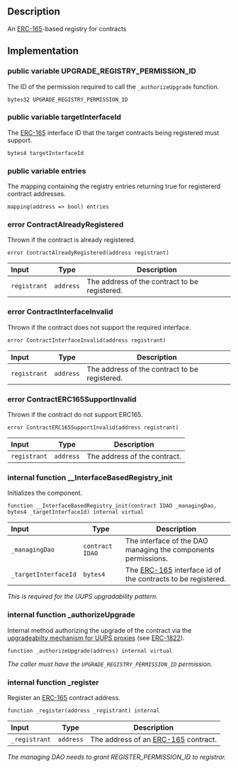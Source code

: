 ## Description

An [ERC-165](https://eips.ethereum.org/EIPS/eip-165)-based registry for contracts

## Implementation

### public variable UPGRADE_REGISTRY_PERMISSION_ID

The ID of the permission required to call the `_authorizeUpgrade` function.

```solidity
bytes32 UPGRADE_REGISTRY_PERMISSION_ID
```

### public variable targetInterfaceId

The [ERC-165](https://eips.ethereum.org/EIPS/eip-165) interface ID that the target contracts being registered must support.

```solidity
bytes4 targetInterfaceId
```

### public variable entries

The mapping containing the registry entries returning true for registererd contract addresses.

```solidity
mapping(address => bool) entries
```

### error ContractAlreadyRegistered

Thrown if the contract is already registered.

```solidity
error ContractAlreadyRegistered(address registrant)
```

| Input        | Type      | Description                                   |
| :----------- | --------- | --------------------------------------------- |
| `registrant` | `address` | The address of the contract to be registered. |

### error ContractInterfaceInvalid

Thrown if the contract does not support the required interface.

```solidity
error ContractInterfaceInvalid(address registrant)
```

| Input        | Type      | Description                                   |
| :----------- | --------- | --------------------------------------------- |
| `registrant` | `address` | The address of the contract to be registered. |

### error ContractERC165SupportInvalid

Thrown if the contract do not support ERC165.

```solidity
error ContractERC165SupportInvalid(address registrant)
```

| Input        | Type      | Description                  |
| :----------- | --------- | ---------------------------- |
| `registrant` | `address` | The address of the contract. |

### internal function \_\_InterfaceBasedRegistry_init

Initializes the component.

```solidity
function __InterfaceBasedRegistry_init(contract IDAO _managingDao, bytes4 _targetInterfaceId) internal virtual
```

| Input                | Type            | Description                                                                                           |
| :------------------- | --------------- | ----------------------------------------------------------------------------------------------------- |
| `_managingDao`       | `contract IDAO` | The interface of the DAO managing the components permissions.                                         |
| `_targetInterfaceId` | `bytes4`        | The [ERC-165](https://eips.ethereum.org/EIPS/eip-165) interface id of the contracts to be registered. |

_This is required for the UUPS upgradability pattern._

### internal function \_authorizeUpgrade

Internal method authorizing the upgrade of the contract via the [upgradeabilty mechanism for UUPS proxies](https://docs.openzeppelin.com/contracts/4.x/api/proxy#UUPSUpgradeable) (see [ERC-1822](https://eips.ethereum.org/EIPS/eip-1822)).

```solidity
function _authorizeUpgrade(address) internal virtual
```

_The caller must have the `UPGRADE_REGISTRY_PERMISSION_ID` permission._

### internal function \_register

Register an [ERC-165](https://eips.ethereum.org/EIPS/eip-165) contract address.

```solidity
function _register(address _registrant) internal
```

| Input         | Type      | Description                                                                   |
| :------------ | --------- | ----------------------------------------------------------------------------- |
| `_registrant` | `address` | The address of an [ERC-165](https://eips.ethereum.org/EIPS/eip-165) contract. |

_The managing DAO needs to grant REGISTER_PERMISSION_ID to registrar._

<!--CONTRACT_END-->

